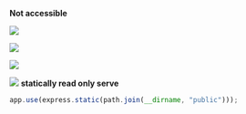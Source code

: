 
**Not accessible**

![](https://i.imgur.com/MEK2nU6.png)


![](https://i.imgur.com/H5u99hu.png)



![](https://i.imgur.com/3S5NNOw.png)




![](https://i.imgur.com/cAZVBPr.png)
 **statically read only serve**


```js
app.use(express.static(path.join(__dirname, "public")));
```

